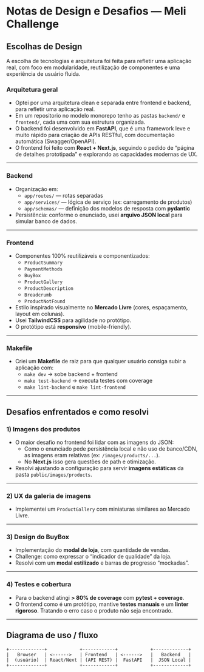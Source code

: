 # Notas de Design e Desafios — Meli Challenge

## Escolhas de Design

A escolha de tecnologias e arquitetura foi feita para refletir uma aplicação real, com foco em modularidade, reutilização de componentes e uma experiência de usuário fluida. 

### Arquitetura geral

- Optei por uma arquitetura clean e separada entre frontend e backend, para refletir uma aplicação real.
- Em um repositorio no modelo monorepo tenho as pastas `backend/` e `frontend/`, cada uma com sua estrutura organizada.
- O backend foi desenvolvido em **FastAPI**, que é uma framework leve e muito rápido para criação de APIs RESTful, com documentação automática (Swagger/OpenAPI).
- O frontend foi feito com **React + Next.js**, seguindo o pedido de “página de detalhes prototipada” e explorando as capacidades modernas de UX.

---

### Backend

- Organização em:
  - `app/routes/` — rotas separadas
  - `app/services/` — lógica de serviço (ex: carregamento de produtos)
  - `app/schemas/` — definição dos modelos de resposta com **pydantic**
- Persistência: conforme o enunciado, usei **arquivo JSON local** para simular banco de dados.

---

### Frontend

- Componentes 100% reutilizáveis e componentizados:
  - `ProductSummary`
  - `PaymentMethods`
  - `BuyBox`
  - `ProductGallery`
  - `ProductDescription`
  - `Breadcrumb`
  - `ProductNotFound`
- Estilo inspirado visualmente no **Mercado Livre** (cores, espaçamento, layout em colunas).
- Usei **TailwindCSS** para agilidade no protótipo.
- O protótipo está **responsivo** (mobile-friendly).

---

### Makefile

- Criei um **Makefile** de raiz para que qualquer usuário consiga subir a aplicação com:
  - `make dev` → sobe backend + frontend
  - `make test-backend` → executa testes com coverage
  - `make lint-backend` e `make lint-frontend`

---

## Desafios enfrentados e como resolvi

### 1) Imagens dos produtos

- O maior desafio no frontend foi lidar com as imagens do JSON:
  - Como o enunciado pede persistência local e não uso de banco/CDN, as imagens eram relativas (ex: `/images/products/...`).
  - No **Next.js** isso gera questões de path e otimização.
- Resolvi ajustando a configuração para servir **imagens estáticas** da pasta `public/images/products`.

---

### 2) UX da galeria de imagens

- Implementei um `ProductGallery` com miniaturas similares ao Mercado Livre.

---

### 3) Design do BuyBox

- Implementação do **modal de loja**, com quantidade de vendas.
- Challenge: como expressar o “indicador de qualidade” da loja.
- Resolvi com um **modal estilizado** e barras de progresso “mockadas”.

---

### 4) Testes e cobertura

- Para o backend atingi **> 80% de coverage** com **pytest + coverage**.
- O frontend como é um protótipo, mantive **testes manuais** e um **linter rigoroso**. Tratando o erro caso o produto não seja encontrado.

---

## Diagrama de uso / fluxo

```plaintext
+-------------+            +------------+            +-------------+
|   Browser   | <------>   | Frontend   | <------>   |   Backend   |
|  (usuário)  | React/Next | (API REST) |  FastAPI   |  JSON Local |
+-------------+            +------------+            +-------------+
```
